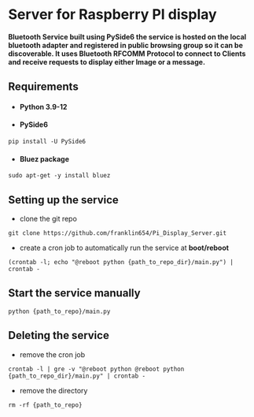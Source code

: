 # Server for Raspberry PI display
#### Bluetooth Service built using PySide6 the service is hosted on the local bluetooth adapter and registered in public browsing group so it can be discoverable. It uses Bluetooth RFCOMM Protocol to connect to Clients and receive requests to display either Image or a message.

## Requirements
* #### Python 3.9-12
* #### PySide6
``pip install -U PySide6``
* #### Bluez package
``sudo apt-get -y install bluez ``


## Setting up the service
* clone the git repo

``git clone https://github.com/franklin654/Pi_Display_Server.git``

* create a cron job to automatically run the service at **boot/reboot**

``(crontab -l; echo "@reboot python {path_to_repo_dir}/main.py") | crontab -``

## Start the service manually

``python {path_to_repo}/main.py``

## Deleting the service
* remove the cron job

``crontab -l | gre -v "@reboot python @reboot python {path_to_repo_dir}/main.py" | crontab -``

* remove the directory

``rm -rf {path_to_repo}``


